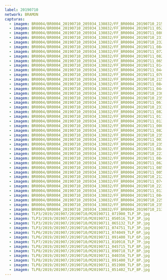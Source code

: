 ```yaml
---
label: 20190710
network: BRAMON
capturas:
  - imagem: BR0004/BR0004_20190710_205934_130832/FF_BR0004_20190710_215817_483_0071424.fits_maxpixel.jpg
  - imagem: BR0004/BR0004_20190710_205934_130832/FF_BR0004_20190711_052902_804_0698368.fits_maxpixel.jpg
  - imagem: BR0004/BR0004_20190710_205934_130832/FF_BR0004_20190711_080316_336_0911616.fits_maxpixel.jpg
  - imagem: BR0004/BR0004_20190710_205934_130832/FF_BR0004_20190710_231437_758_0169216.fits_maxpixel.jpg
  - imagem: BR0004/BR0004_20190710_205934_130832/FF_BR0004_20190710_232619_050_0184832.fits_maxpixel.jpg
  - imagem: BR0004/BR0004_20190710_205934_130832/FF_BR0004_20190711_084528_344_0969984.fits_maxpixel.jpg
  - imagem: BR0004/BR0004_20190710_205934_130832/FF_BR0004_20190711_072942_587_0864512.fits_maxpixel.jpg
  - imagem: BR0004/BR0004_20190710_205934_130832/FF_BR0004_20190711_082518_652_0942080.fits_maxpixel.jpg
  - imagem: BR0004/BR0004_20190710_205934_130832/FF_BR0004_20190711_065823_696_0820992.fits_maxpixel.jpg
  - imagem: BR0004/BR0004_20190710_205934_130832/FF_BR0004_20190711_014009_085_0373760.fits_maxpixel.jpg
  - imagem: BR0004/BR0004_20190710_205934_130832/FF_BR0004_20190711_044822_089_0641536.fits_maxpixel.jpg
  - imagem: BR0004/BR0004_20190710_205934_130832/FF_BR0004_20190711_070853_532_0835584.fits_maxpixel.jpg
  - imagem: BR0004/BR0004_20190710_205934_130832/FF_BR0004_20190710_215805_060_0071168.fits_maxpixel.jpg
  - imagem: BR0004/BR0004_20190710_205934_130832/FF_BR0004_20190711_084149_103_0964864.fits_maxpixel.jpg
  - imagem: BR0004/BR0004_20190710_205934_130832/FF_BR0004_20190711_044853_836_0642304.fits_maxpixel.jpg
  - imagem: BR0004/BR0004_20190710_205934_130832/FF_BR0004_20190710_230123_997_0152320.fits_maxpixel.jpg
  - imagem: BR0004/BR0004_20190710_205934_130832/FF_BR0004_20190710_235513_607_0225536.fits_maxpixel.jpg
  - imagem: BR0004/BR0004_20190710_205934_130832/FF_BR0004_20190711_061524_566_0762112.fits_maxpixel.jpg
  - imagem: BR0004/BR0004_20190710_205934_130832/FF_BR0004_20190710_233710_354_0199936.fits_maxpixel.jpg
  - imagem: BR0004/BR0004_20190710_205934_130832/FF_BR0004_20190711_082507_048_0941824.fits_maxpixel.jpg
  - imagem: BR0004/BR0004_20190710_205934_130832/FF_BR0004_20190711_011629_834_0340736.fits_maxpixel.jpg
  - imagem: BR0004/BR0004_20190710_205934_130832/FF_BR0004_20190711_013604_753_0367872.fits_maxpixel.jpg
  - imagem: BR0004/BR0004_20190710_205934_130832/FF_BR0004_20190711_000000_474_0232448.fits_maxpixel.jpg
  - imagem: BR0004/BR0004_20190710_205934_130832/FF_BR0004_20190711_082456_419_0941568.fits_maxpixel.jpg
  - imagem: BR0004/BR0004_20190710_205934_130832/FF_BR0004_20190710_235949_537_0232192.fits_maxpixel.jpg
  - imagem: BR0004/BR0004_20190710_205934_130832/FF_BR0004_20190711_003529_619_0282880.fits_maxpixel.jpg
  - imagem: BR0004/BR0004_20190710_205934_130832/FF_BR0004_20190710_235938_298_0231936.fits_maxpixel.jpg
  - imagem: BR0004/BR0004_20190710_205934_130832/FF_BR0004_20190711_084026_090_0963072.fits_maxpixel.jpg
  - imagem: BR0004/BR0004_20190710_205934_130832/FF_BR0004_20190710_223018_803_0112896.fits_maxpixel.jpg
  - imagem: BR0004/BR0004_20190710_205934_130832/FF_BR0004_20190711_084224_111_0965632.fits_maxpixel.jpg
  - imagem: BR0004/BR0004_20190710_205934_130832/FF_BR0004_20190711_062114_228_0770048.fits_maxpixel.jpg
  - imagem: BR0004/BR0004_20190710_205934_130832/FF_BR0004_20190711_085127_848_0978432.fits_maxpixel.jpg
  - imagem: BR0004/BR0004_20190710_205934_130832/FF_BR0004_20190711_005931_175_0316672.fits_maxpixel.jpg
  - imagem: BR0004/BR0004_20190710_205934_130832/FF_BR0004_20190710_212518_716_0030720.fits_maxpixel.jpg
  - imagem: BR0004/BR0004_20190710_205934_130832/FF_BR0004_20190711_074536_136_0887040.fits_maxpixel.jpg
  - imagem: BR0004/BR0004_20190710_205934_130832/FF_BR0004_20190710_223430_607_0118272.fits_maxpixel.jpg
  - imagem: BR0004/BR0004_20190710_205934_130832/FF_BR0004_20190711_013615_513_0368128.fits_maxpixel.jpg
  - imagem: BR0004/BR0004_20190710_205934_130832/FF_BR0004_20190711_084539_125_0970240.fits_maxpixel.jpg
  - imagem: BR0004/BR0004_20190710_205934_130832/FF_BR0004_20190710_225800_545_0147968.fits_maxpixel.jpg
  - imagem: BR0004/BR0004_20190710_205934_130832/FF_BR0004_20190710_235250_459_0222208.fits_maxpixel.jpg
  - imagem: BR0004/BR0004_20190710_205934_130832/FF_BR0004_20190710_213106_499_0037376.fits_maxpixel.jpg
  - imagem: TLP3/2019/201907/20190710/M20190711_071900_TLP_3P.jpg
  - imagem: TLP3/2019/201907/20190710/M20190711_050516_TLP_3P.jpg
  - imagem: TLP3/2019/201907/20190710/M20190711_065132_TLP_3P.jpg
  - imagem: TLP3/2019/201907/20190710/M20190711_074751_TLP_3P.jpg
  - imagem: TLP6/2019/201907/20190710/M20190711_074049_TLP_6P.jpg
  - imagem: TLP6/2019/201907/20190710/M20190711_091400_TLP_6P.jpg
  - imagem: TLP7/2019/201907/20190710/M20190711_010918_TLP_7P.jpg
  - imagem: TLP8/2019/201907/20190710/M20190711_045715_TLP_8P.jpg
  - imagem: TLP8/2019/201907/20190710/M20190711_090718_TLP_8P.jpg
  - imagem: TLP8/2019/201907/20190710/M20190711_040356_TLP_8P.jpg
  - imagem: TLP8/2019/201907/20190710/M20190711_091400_TLP_8P.jpg
  - imagem: TLP8/2019/201907/20190710/M20190711_051900_TLP_8P.jpg
  - imagem: TLP8/2019/201907/20190710/M20190711_051402_TLP_8P.jpg
---
```

